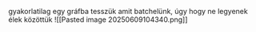 gyakorlatilag egy gráfba tesszük amit batchelünk, úgy hogy ne legyenek élek közöttük
![[Pasted image 20250609104340.png]]
